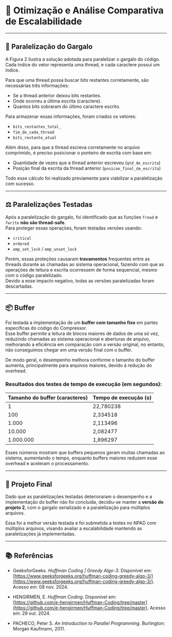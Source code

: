 # 🚀 Otimização e Análise Comparativa de Escalabilidade

---

## 🔧 Paralelização do Gargalo

A Figura 2 ilustra a solução adotada para paralelizar o gargalo do código.  
Cada índice do vetor representa uma thread, e cada caractere possui um índice.  

Para que uma thread possa buscar bits restantes corretamente, são necessárias três informações:  
- Se a thread anterior deixou bits restantes.  
- Onde ocorreu a última escrita (caractere).  
- Quantos bits sobraram do último caractere escrito.  

Para armazenar essas informações, foram criados os vetores:  
- `bits_restantes_total_`  
- `fim_de_cada_thread`  
- `bits_restante_atual`  

Além disso, para que a thread escreva corretamente no arquivo comprimido, é preciso posicionar o ponteiro de escrita com base em:  
- Quantidade de vezes que a thread anterior escreveu (`qtd_de_escrita`)  
- Posição final da escrita da thread anterior (`posicao_final_de_escrita`)  

Todo esse cálculo foi realizado previamente para viabilizar a paralelização com sucesso.

---

## ⚖️ Paralelizações Testadas

Após a paralelização do gargalo, foi identificado que as funções `fread` e `fwrite` **não são thread-safe**.  
Para proteger essas operações, foram testadas versões usando:  
- `critical`  
- `ordered`  
- `omp_set_lock` / `omp_unset_lock`  

Porém, essas proteções causaram **travamentos** frequentes entre as threads durante as chamadas ao sistema operacional, fazendo com que as operações de leitura e escrita ocorressem de forma sequencial, mesmo com o código paralelizado.  
Devido a esse impacto negativo, todas as versões paralelizadas foram descartadas.

---

## 📦 Buffer

Foi testada a implementação de um **buffer com tamanho fixo** em partes específicas do código do Compressor.  
Esse buffer permite a leitura de blocos maiores de dados de uma só vez, reduzindo chamadas ao sistema operacional e aberturas de arquivo, melhorando a eficiência em comparação com a versão original, no entanto, não conseguimos chegar em uma versão final com o buffer.

De modo geral, o desempenho melhora conforme o tamanho do buffer aumenta, principalmente para arquivos maiores, devido à redução do overhead.

### Resultados dos testes de tempo de execução (em segundos):

| Tamanho do buffer (caracteres) | Tempo de execução (s) |
|-------------------------------|----------------------|
| 1                             | 22,780238            |
| 100                           | 2,334518             |
| 1.000                         | 2,113496             |
| 10.000                        | 2,082477             |
| 1.000.000                     | 1,896297             |

Esses números mostram que buffers pequenos geram muitas chamadas ao sistema, aumentando o tempo, enquanto buffers maiores reduzem esse overhead e aceleram o processamento.

---

## 🎯 Projeto Final

Dado que as paralelizações testadas deterioraram o desempenho e a implementação do buffer não foi concluída, decidiu-se manter a **versão do projeto 2**, com o gargalo serializado e a paralelização para múltiplos arquivos.  

Essa foi a melhor versão testada e foi submetida a testes no NPAD com múltiplos arquivos, visando avaliar a escalabilidade mantendo as paralelizações já implementadas.

---

## 📚 Referências

- GeeksforGeeks. *Huffman Coding | Greedy Algo-3*. Disponível em:  
  [https://www.geeksforgeeks.org/huffman-coding-greedy-algo-3/](https://www.geeksforgeeks.org/huffman-coding-greedy-algo-3/). Acesso em: 08 nov. 2024.

- HENGIRMEN, E. *Huffman Coding*. Disponível em:  
  [https://github.com/e-hengirmen/Huffman-Coding/tree/master](https://github.com/e-hengirmen/Huffman-Coding/tree/master). Acesso em: 29 out. 2024.

- PACHECO, Peter S. *An Introduction to Parallel Programming*. Burlington: Morgan Kaufmann, 2011.
